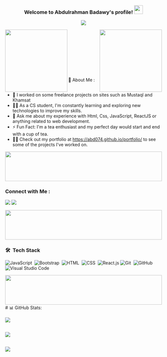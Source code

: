 <h3 align="center" >
  Welcome to Abdulrahman Badawy's profile!
  <img src="https://media.giphy.com/media/hvRJCLFzcasrR4ia7z/giphy.gif" width="28">
</h3>
<!-- Typing SVG by DenverCoder1 - https://github.com/DenverCoder1/readme-typing-svg -->
<p align="center">
  <a href="https://github.com/DenverCoder1/readme-typing-svg"><img src="https://readme-typing-svg.herokuapp.com/?lines=Mern-Stack%20Developer..;Every%20Day%20can%20be%20Start&font=Fira%20Code&center=true&width=440&height=45&color=f75c7e&vCenter=true&size=22"></a>
</p>
<img width="200" align="right" src="https://c.tenor.com/_DOBjnGspYAAAAAM/code-coding.gif">
<img width="200" align="left" src="https://media.giphy.com/media/HscDLzkO8EOTmgkhQP/giphy.gif">
<br>
<br>
<br>
<br>
<br>
<br>
<br>
<br>
<br>
🚀 About Me :
<br>
<br>

- 🏢 I worked on some freelance projects on sites such as Mustaql and Khamsat
- 👨‍💻 As a CS student, I'm constantly learning and exploring new technologies to improve my skills.
- 💬 Ask me about my experience with Html, Css, JavaScript, ReactJS or anything related to web development.
- ⚡ Fun Fact: I'm a tea enthusiast and my perfect day would start and end with a cup of tea.
- 👨‍💻 Check out my portfolio at https://abd074.github.io/portfolio/ to see some of the projects I've worked on.

<img align="center" src="https://github.com/Govindv7555/Govindv7555/blob/main/49e76e0596857673c5c80c85b84394c1.gif" width= 100% height=95px>

### Connect with Me :

<a href="https://www.linkedin.com/in/abdulrahman-badawy-7bb072258/" target="_blank"><img src="https://img.shields.io/badge/-Abdulrahman%20Badawy-0077B5?style=for-the-badge&logo=Linkedin&logoColor=white"/></a>
<a href="https://t.me/Abdo_Badawy74" target="_blank"><img src="https://img.shields.io/badge/Abdo%20Badawy-0077B5?style=for-the-badge&logo=Telegram&logoColor=white"/></a>

<img align="center" src="https://github.com/Govindv7555/Govindv7555/blob/main/49e76e0596857673c5c80c85b84394c1.gif" width= 100% height=95px>

### 🛠 &nbsp;Tech Stack
![JavaScript](https://img.shields.io/badge/-JavaScript-05122A?style=flat&logo=javascript)&nbsp;
![Bootstrap](https://img.shields.io/badge/-Bootstrap-05122A?style=flat&logo=bootstrap&logoColor=563D7C)&nbsp;
![HTML](https://img.shields.io/badge/-HTML-05122A?style=flat&logo=HTML5)&nbsp;
![CSS](https://img.shields.io/badge/-CSS-05122A?style=flat&logo=CSS3&logoColor=1572B6)&nbsp;
![React.js](https://img.shields.io/badge/-React-05122A?style=flat&logo=react)
![Git](https://img.shields.io/badge/-Git-05122A?style=flat&logo=git)&nbsp;
![GitHub](https://img.shields.io/badge/-GitHub-05122A?style=flat&logo=github)&nbsp;
![Visual Studio Code](https://img.shields.io/badge/-Visual%20Studio%20Code-05122A?style=flat&logo=visual-studio-code&logoColor=007ACC)&nbsp;

<img align="center" src="https://github.com/Govindv7555/Govindv7555/blob/main/49e76e0596857673c5c80c85b84394c1.gif" width= 100% height=95px>

<br>
# 📊 GitHub Stats:
<br>
<br>
<a href="https://komarev.com/ghpvc/?username=abd074&style=for-the-badge" >
    <img src="https://komarev.com/ghpvc/?username=abd074&style=for-the-badge";>
</a>
<br/>
<br/>

![](https://github-readme-streak-stats.herokuapp.com/?user=abd074&theme=dark&hide_border=false)<br/>
<br>

![](https://github-readme-stats.vercel.app/api/top-langs/?username=abd074&theme=dark&hide_border=false&include_all_commits=false&count_private=false&layout=compact)
